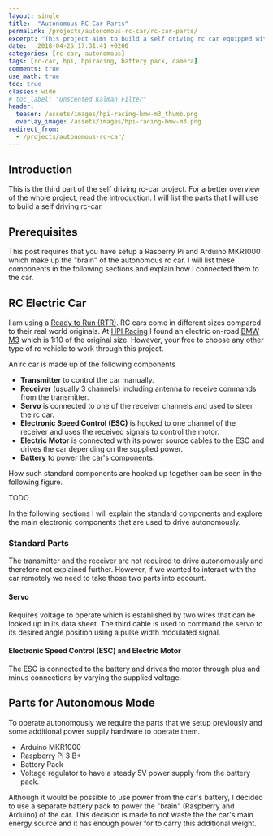 ```yaml
---
layout: single
title:  "Autonomous RC Car Parts"
permalink: /projects/autonomous-rc-car/rc-car-parts/
excerpt: "This project aims to build a self driving rc car equipped with a Raspberry Pi 3 B+ running ROS and an Arduino MKR1000 to control the motor and the servo for steering."
date:   2018-04-25 17:31:41 +0200
categories: [rc-car, autonomous]
tags: [rc-car, hpi, hpiracing, battery pack, camera]
comments: true
use_math: true
toc: true
classes: wide
# toc_label: "Unscented Kalman Filter"
header:
  teaser: /assets/images/hpi-racing-bmw-m3_thumb.png
  overlay_image: /assets/images/hpi-racing-bmw-m3.png
redirect_from:
  - /projects/autonomous-rc-car/
---
```



## Introduction

This is the third part of the self driving rc-car project. For a better overview of
the whole project, read the [introduction](/projects/autonomous-rc-car/).
I will list the parts that I will use to build a self driving rc-car.

## Prerequisites

This post requires that you have setup a Rasperry Pi and Arduino MKR1000 which make up the "brain" of
the autonomous rc car. I will list these components in the following sections and explain how I connected them to the car.

## RC Electric Car

I am using a [Ready to Run (RTR)](https://en.wikipedia.org/wiki/Radio-controlled_car).
RC cars come in different sizes compared to their real world originals.
At [HPI Racing](https://www.hpiracing.com) I found an electric on-road [BMW M3](https://www.hpiracing.com/en/kit/114343) which is 1:10 of the original size.
However, your free to choose any other type of rc vehicle to work through this project.


An rc car is made up of the following components

- **Transmitter** to control the car manually.
- **Receiver** (usually 3 channels) including antenna to receive commands from the transmitter.
- **Servo** is connected to one of the receiver channels and used to steer the rc car.
- **Electronic Speed Control (ESC)** is hooked to one channel of the receiver and uses the received signals to control the motor.
- **Electric Motor** is connected with its power source cables to the ESC and drives the car depending on the supplied power.
- **Battery** to power the car's components.

How such standard components are hooked up together can be seen in the following figure.

TODO

In the following sections I will explain the standard components and explore the main electronic components that are used to drive autonomously.

### Standard Parts

The transmitter and the receiver are not required to drive autonomously and therefore not explained further.
However, if we wanted to interact with the car remotely we need to take those two parts into account.

#### Servo

Requires voltage to operate which is established by two wires that can be looked up in its data sheet.
The third cable is used to command the servo to its desired angle position using a pulse width modulated signal.

#### Electronic Speed Control (ESC) and Electric Motor

The ESC is connected to the battery and drives the motor through plus and minus connections by varying the supplied voltage.

## Parts for Autonomous Mode

To operate autonomously we require the parts that we setup previously and some additional power supply hardware to operate them.

- Arduino MKR1000
- Raspberry Pi 3 B+
- Battery Pack
- Voltage regulator to have a steady 5V power supply from the battery pack.

Although it would be possible to use power from the car's battery, I decided to use a separate battery pack to power the "brain"
(Raspberry and Arduino) of the car. This decision is made to not waste the the car's main energy source and it has enough power
for to carry this additional weight.
